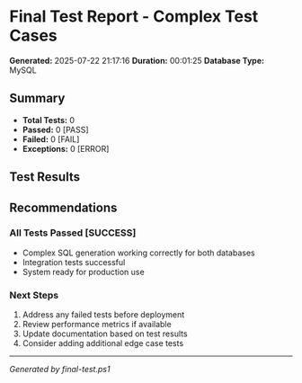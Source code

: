 # Final Test Report - Complex Test Cases

**Generated:** 2025-07-22 21:17:16
**Duration:** 00:01:25
**Database Type:** MySQL

## Summary
- **Total Tests:** 0
- **Passed:** 0 [PASS]
- **Failed:** 0 [FAIL]  
- **Exceptions:** 0 [ERROR]

## Test Results

## Recommendations
### All Tests Passed [SUCCESS]
- Complex SQL generation working correctly for both databases
- Integration tests successful
- System ready for production use

### Next Steps
1. Address any failed tests before deployment
2. Review performance metrics if available
3. Update documentation based on test results
4. Consider adding additional edge case tests

---
*Generated by final-test.ps1*
